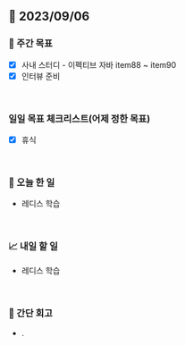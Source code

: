 ## 📅 2023/09/06


### 👏 주간 목표

- [x] 사내 스터디 - 이펙티브 자바 item88 ~ item90
- [x] 인터뷰 준비

<br/>

### 일일 목표 체크리스트(어제 정한 목표)

- [x] 휴식

<br/>

### 💯 오늘 한 일

- 레디스 학습

<br/>

### 📈 내일 할 일

- 레디스 학습

<br/>

### 🤔 간단 회고

- .
 
